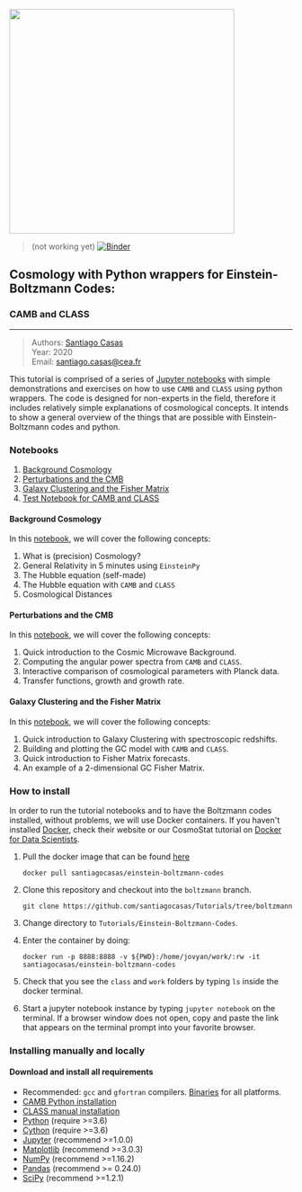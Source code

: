 <a href="http://www.cosmostat.org/" target_="blank"><img src="http://www.cosmostat.org/wp-content/uploads/2017/07/CosmoStat-Logo_WhiteBK.jpg" width="400"></a>

> (not working yet)
> [![Binder](https://mybinder.org/badge_logo.svg)]()

## Cosmology with Python wrappers for Einstein-Boltzmann Codes:
### CAMB and CLASS
---

> Authors: <font color='#f78c40'>[Santiago Casas](http://www.cosmostat.org/people/santiago-casas)</font>  
> Year: 2020  
> Email: [santiago.casas@cea.fr](mailto:santiago.casas@cea.fr)

This tutorial is comprised of a series of <a href="https://jupyter-notebook.readthedocs.io/en/stable/" target_="blanck">Jupyter notebooks</a> with simple demonstrations and exercises on how to use `CAMB` and `CLASS` using python wrappers.
The code is designed for non-experts in the field, therefore it includes relatively
simple explanations of cosmological concepts.
It intends to show a general overview of the things that are possible with Einstein-Boltzmann codes and python.

### Notebooks

1. [Background Cosmology](./Einstein-Boltzmann-Codes/Cosmology-Background.ipynb)
1. [Perturbations and the CMB](./Einstein-Boltzmann-Codes/Cosmology-Perturbations-CMB.ipynb)
1. [Galaxy Clustering and the Fisher Matrix](./Einstein-Boltzmann-Codes/Cosmology-GalaxyClustering.ipynb)
1. [Test Notebook for CAMB and CLASS](./Einstein-Boltzmann-Codes/test_CAMB_CLASS.ipynb)

#### Background Cosmology
In this [notebook](./Einstein-Boltzmann-Codes/Cosmology-Background.ipynb), we will cover the following concepts:
1. What is (precision) Cosmology?
2. General Relativity in 5 minutes using `EinsteinPy`
3. The Hubble equation (self-made)
3. The Hubble equation with `CAMB` and `CLASS`
4. Cosmological Distances

#### Perturbations and the CMB
In this [notebook](./Einstein-Boltzmann-Codes/Cosmology-Perturbations-CMB.ipynb), we will cover the following concepts:
1. Quick introduction to the Cosmic Microwave Background.
2. Computing the angular power spectra from `CAMB` and `CLASS`.
3. Interactive comparison of cosmological parameters with Planck data.
3. Transfer functions, growth and growth rate.

#### Galaxy Clustering and the Fisher Matrix
In this [notebook](./Einstein-Boltzmann-Codes/Cosmology-GalaxyClustering.ipynb), we will cover the following concepts:
1. Quick introduction to Galaxy Clustering with spectroscopic redshifts.
2. Building and plotting the GC model with `CAMB` and `CLASS`.
3. Quick introduction to Fisher Matrix forecasts.
3. An example of a 2-dimensional GC Fisher Matrix.

### How to install

In order to run the tutorial notebooks and to have the Boltzmann codes installed, without problems, we will use Docker containers.
If you haven't installed [Docker](www.docker.com), check their website or our CosmoStat tutorial on [Docker for Data Scientists](https://cosmostat.github.io/Tutorials/docker/docker-introduction/#0).

1. Pull the docker image that can be found [here](https://hub.docker.com/repository/docker/santiagocasas/einstein-boltzmann-codes)

   `docker pull santiagocasas/einstein-boltzmann-codes`

2. Clone this repository and checkout into the `boltzmann` branch.

    `git clone https://github.com/santiagocasas/Tutorials/tree/boltzmann`

3. Change directory to `Tutorials/Einstein-Boltzmann-Codes`.

4. Enter the container by doing:

    `docker run -p 8888:8888 -v ${PWD}:/home/jovyan/work/:rw -it santiagocasas/einstein-boltzmann-codes`

5. Check that you see the `class` and `work` folders by typing `ls` inside the docker terminal.

6.  Start a jupyter notebook instance by typing `jupyter notebook` on the terminal.
    If a browser window does not open, copy and paste the link that appears on the terminal prompt into your favorite browser.


### Installing manually and locally
#### Download and install all requirements

*  Recommended: `gcc` and `gfortran` compilers. [Binaries](https://gcc.gnu.org/wiki/GFortranBinaries) for all platforms.
* <a href="https://camb.readthedocs.io/en/latest/" target_="blank"> CAMB Python installation </a>
* <a href="https://github.com/lesgourg/class_public" target_="blank"> CLASS manual installation </a>
* <a href="https://www.python.org/" target_="blank">Python</a> (require >=3.6)
* <a href="https://www.cython.org/" target_="blank"> Cython</a> (require >=3.6)
* <a href="http://jupyter.org/" target_="blank">Jupyter</a> (recommend >=1.0.0)
* <a href="https://matplotlib.org/" target_="blank">Matplotlib</a> (recommend >=3.0.3)
* <a href="http://www.numpy.org/" target_="blank">NumPy</a> (recommend >=1.16.2)
* <a href="https://pandas.pydata.org/" target_="blank">Pandas</a> (recommend >= 0.24.0)
* <a href="https://www.scipy.org/" target_="blank">SciPy</a> (recommend >=1.2.1)
